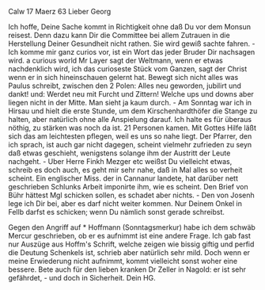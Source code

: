  Calw 17 Maerz 63
Lieber Georg

Ich hoffe, Deine Sache kommt in Richtigkeit ohne daß Du vor dem Monsun reisest. Denn dazu kann Dir die Committee bei allem Zutrauen in die Herstellung Deiner Gesundheit nicht rathen. Sie wird gewiß sachte fahren. - Ich komme mir ganz curios vor, ist ein Wort das jeder Bruder Dir nachsagen wird. a curious world Mr Layer sagt der Weltmann, wenn er etwas nachdenklich wird, ich das curioseste Stück vom Ganzen, sagt der Christ wenn er in sich hineinschauen gelernt hat. Bewegt sich nicht alles was Paulus schreibt, zwischen den 2 Polen: Alles neu geworden, jubilirt und dankt! und: Werdet neu mit Furcht und Zittern! Welche ups und downs aber liegen nicht in der Mitte. Man sieht ja kaum durch. - Am Sonntag war ich in Hirsau und hielt die erste Stunde, um dem Kirschenhardthöfer die Stange zu halten, aber natürlich ohne alle Anspielung darauf. Ich halte es für überaus nöthig, zu stärken was noch da ist. 21 Personen kamen. Mit Gottes Hilfe läßt sich das am leichtesten pflegen, weil es uns so nahe liegt. Der Pfarrer, den ich sprach, ist auch gar nicht dagegen, scheint vielmehr zufrieden zu seyn daß etwas geschieht, wenigstens solange ihm der Austritt der Leute nachgeht. - Uber Herre Finkh Mezger etc weißst Du vielleicht etwas, schreib es doch auch, es geht mir sehr nahe, daß in Mal alles so verheit scheint. Ein englischer Miss. der in Cannanur landete, hat darüber nett geschrieben Schlunks Arbeit imponirte ihm, wie es scheint. Den Brief von Bühr hättest Mgl schicken sollen, es schadet aber nichts. - Den von Josenh lege ich Dir bei, aber es darf nicht weiter kommen. Nur Deinem Onkel in Fellb darfst es schicken; wenn Du nämlich sonst gerade schreibst.

Gegen den Angriff auf <W>* Hoffmann (Sonntagsmerkur) habe ich dem schwäb Mercur geschrieben, ob er es aufnimmt ist eine andere Frage. Ich gab fast nur Auszüge aus Hoffm's Schrift, welche zeigen wie bissig giftig und perfid die Deutung Schenkels ist, schrieb aber natürlich sehr mild. Doch wenn er meine Erwiederung nicht aufnimmt, kommt vielleicht sonst woher eine bessere. Bete auch für den lieben kranken Dr Zeller in Nagold: er ist sehr gefährdet, - und doch in Sicherheit.
 Dein HG.

